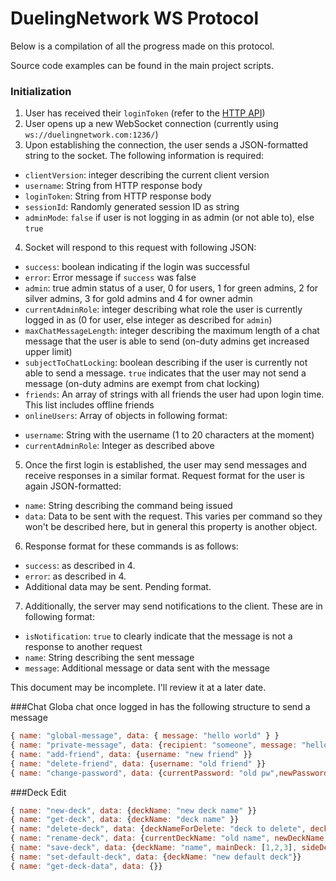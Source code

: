# DuelingNetwork WS Protocol

Below is a compilation of all the progress made on this protocol.

Source code examples can be found in the main project scripts.

### Initialization

1. User has received their `loginToken` (refer to the [HTTP API](https://github.com/DuelingNetwork/DuelingNetworkV2Client/blob/master/doc/httpapi.md))
2. User opens up a new WebSocket connection (currently using `ws://duelingnetwork.com:1236/`)
3. Upon establishing the connection, the user sends a JSON-formatted string to the socket. The following information is required:
 - `clientVersion`: integer describing the current client version
 - `username`: String from HTTP response body
 - `loginToken`: String from HTTP response body
 - `sessionId`: Randomly generated session ID as string
 - `adminMode`: `false` if user is not logging in as admin (or not able to), else `true`
4. Socket will respond to this request with following JSON:
 - `success`: boolean indicating if the login was successful
 - `error`: Error message if `success` was false
 - `admin`: true admin status of a user, 0 for users, 1 for green admins, 2 for silver admins, 3 for gold admins and 4 for owner admin
 - `currentAdminRole`: integer describing what role the user is currently logged in as (0 for user, else integer as described for `admin`)
 - `maxChatMessageLength`: integer describing the maximum length of a chat message that the user is able to send (on-duty admins get increased upper limit)
 - `subjectToChatLocking`: boolean describing if the user is currently not able to send a message. `true` indicates that the user may not send a message (on-duty admins are exempt from chat locking)
 - `friends`: An array of strings with all friends the user had upon login time. This list includes offline friends
 - `onlineUsers`: Array of objects in following format:
  * `username`: String with the username (1 to 20 characters at the moment)
  * `currentAdminRole`: Integer as described above
5. Once the first login is established, the user may send messages and receive responses in a similar format. Request format for the user is again JSON-formatted:
 - `name`: String describing the command being issued
 - `data`: Data to be sent with the request. This varies per command so they won't be described here, but in general this property is another object.
6. Response format for these commands is as follows:
 - `success`: as described in 4.
 - `error`: as described in 4.
 - Additional data may be sent. Pending format.
7. Additionally, the server may send notifications to the client. These are in following format:
 - `isNotification`: `true` to clearly indicate that the message is not a response to another request
 - `name`: String describing the sent message
 - `message`: Additional message or data sent with the message
 
This document may be incomplete. I'll review it at a later date.

###Chat
Globa chat once logged in has the following structure to send a message 
````JavaScript
{ name: "global-message", data: { message: "hello world" } }
{ name: "private-message", data: {recipient: "someone", message: "hello" }}
{ name: "add-friend", data: {username: "new friend" }}
{ name: "delete-friend", data: {username: "old friend" }}
{ name: "change-password", data: {currentPassword: "old pw",newPassword: "new pw" }}
````

###Deck Edit

````JavaScript
{ name: "new-deck", data: {deckName: "new deck name" }}
{ name: "get-deck", data: {deckName: "deck name" }}
{ name: "delete-deck", data: {deckNameForDelete: "deck to delete", deckNameForGet: "deck to get" }}
{ name: "rename-deck", data: {currentDeckName: "old name", newDeckName: "new name" }}
{ name: "save-deck", data: {deckName: "name", mainDeck: [1,2,3], sideDeck: [1,2,3], extraDeck: [1,2,3], isSaveAs: true}}
{ name: "set-default-deck", data: {deckName: "new default deck"}}
{ name: "get-deck-data", data: {}}
````